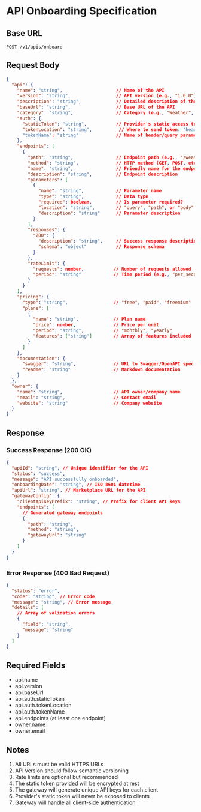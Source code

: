 # API Onboarding Specification

## Base URL

```
POST /v1/apis/onboard
```

## Request Body

```json
{
  "api": {
    "name": "string",                    // Name of the API
    "version": "string",                 // API version (e.g., "1.0.0")
    "description": "string",             // Detailed description of the API
    "baseUrl": "string",                 // Base URL of the API
    "category": "string",                // Category (e.g., "Weather", "Finance")
    "auth": {
      "staticToken": "string",           // Provider's static access token
      "tokenLocation": "string",          // Where to send token: "header" or "query"
      "tokenName": "string"              // Name of header/query parameter for token
    },
    "endpoints": [
      {
        "path": "string",                // Endpoint path (e.g., "/weather/current")
        "method": "string",              // HTTP method (GET, POST, etc.)
        "name": "string",                // Friendly name for the endpoint
        "description": "string",         // Endpoint description
        "parameters": [
          {
            "name": "string",            // Parameter name
            "type": "string",            // Data type
            "required": boolean,         // Is parameter required?
            "location": "string",        // "query", "path", or "body"
            "description": "string"      // Parameter description
          }
        ],
        "responses": {
          "200": {
            "description": "string",     // Success response description
            "schema": "object"           // Response schema
          }
        },
        "rateLimit": {
          "requests": number,           // Number of requests allowed
          "period": "string"            // Time period (e.g., "per_second", "per_day")
        }
      }
    ],
    "pricing": {
      "type": "string",                 // "free", "paid", "freemium"
      "plans": [
        {
          "name": "string",             // Plan name
          "price": number,              // Price per unit
          "period": "string",           // "monthly", "yearly"
          "features": ["string"]        // Array of features included
        }
      ]
    },
    "documentation": {
      "swagger": "string",              // URL to Swagger/OpenAPI spec if available
      "readme": "string"                // Markdown documentation
    }
  },
  "owner": {
    "name": "string",                   // API owner/company name
    "email": "string",                  // Contact email
    "website": "string"                 // Company website
  }
}
```

## Response

### Success Response (200 OK)

```json
{
  "apiId": "string", // Unique identifier for the API
  "status": "success",
  "message": "API successfully onboarded",
  "onboardingDate": "string", // ISO 8601 datetime
  "apiUrl": "string", // Marketplace URL for the API
  "gatewayConfig": {
    "clientApiKeyPrefix": "string", // Prefix for client API keys
    "endpoints": [
      // Generated gateway endpoints
      {
        "path": "string",
        "method": "string",
        "gatewayUrl": "string"
      }
    ]
  }
}
```

### Error Response (400 Bad Request)

```json
{
  "status": "error",
  "code": "string", // Error code
  "message": "string", // Error message
  "details": [
    // Array of validation errors
    {
      "field": "string",
      "message": "string"
    }
  ]
}
```

## Required Fields

- api.name
- api.version
- api.baseUrl
- api.auth.staticToken
- api.auth.tokenLocation
- api.auth.tokenName
- api.endpoints (at least one endpoint)
- owner.name
- owner.email

## Notes

1. All URLs must be valid HTTPS URLs
2. API version should follow semantic versioning
3. Rate limits are optional but recommended
4. The static token provided will be encrypted at rest
5. The gateway will generate unique API keys for each client
6. Provider's static token will never be exposed to clients
7. Gateway will handle all client-side authentication
